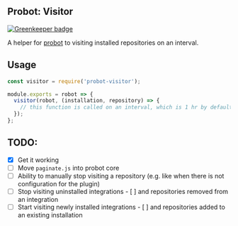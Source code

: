 ## Probot: Visitor

[![Greenkeeper badge](https://badges.greenkeeper.io/probot/visitor.svg)](https://greenkeeper.io/)

A helper for [probot](https://github.com/probot/probot) to visiting installed repositories on an interval.

## Usage

```js
const visitor = require('probot-visitor');

module.exports = robot => {
  visitor(robot, (installation, repository) => {
    // this function is called on an interval, which is 1 hr by default;
  });
};
```

## TODO:

- [x] Get it working
- [ ] Move `paginate.js` into probot core
- [ ] Ability to manually stop visiting a repository (e.g. like when there is not configuration for the plugin)
- [ ] Stop visiting uninstalled integrations
      - [ ] and repositories removed from an integration
- [ ] Start visiting newly installed integrations
      - [ ] and repositories added to an existing installation
